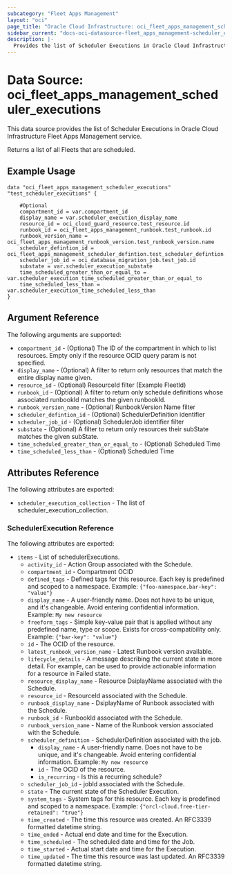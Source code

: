 ```yaml
---
subcategory: "Fleet Apps Management"
layout: "oci"
page_title: "Oracle Cloud Infrastructure: oci_fleet_apps_management_scheduler_executions"
sidebar_current: "docs-oci-datasource-fleet_apps_management-scheduler_executions"
description: |-
  Provides the list of Scheduler Executions in Oracle Cloud Infrastructure Fleet Apps Management service
---
```


# Data Source: oci_fleet_apps_management_scheduler_executions
This data source provides the list of Scheduler Executions in Oracle Cloud Infrastructure Fleet Apps Management service.

Returns a list of all Fleets that are scheduled.


## Example Usage

```hcl
data "oci_fleet_apps_management_scheduler_executions" "test_scheduler_executions" {

	#Optional
	compartment_id = var.compartment_id
	display_name = var.scheduler_execution_display_name
	resource_id = oci_cloud_guard_resource.test_resource.id
	runbook_id = oci_fleet_apps_management_runbook.test_runbook.id
	runbook_version_name = oci_fleet_apps_management_runbook_version.test_runbook_version.name
	scheduler_defintion_id = oci_fleet_apps_management_scheduler_defintion.test_scheduler_defintion.id
	scheduler_job_id = oci_database_migration_job.test_job.id
	substate = var.scheduler_execution_substate
	time_scheduled_greater_than_or_equal_to = var.scheduler_execution_time_scheduled_greater_than_or_equal_to
	time_scheduled_less_than = var.scheduler_execution_time_scheduled_less_than
}
```

## Argument Reference

The following arguments are supported:

* `compartment_id` - (Optional) The ID of the compartment in which to list resources. Empty only if the resource OCID query param is not specified. 
* `display_name` - (Optional) A filter to return only resources that match the entire display name given.
* `resource_id` - (Optional) ResourceId filter (Example FleetId)
* `runbook_id` - (Optional) A filter to return only schedule definitions whose associated runbookId matches the given runbookId.
* `runbook_version_name` - (Optional) RunbookVersion Name filter
* `scheduler_defintion_id` - (Optional) SchedulerDefinition identifier
* `scheduler_job_id` - (Optional) SchedulerJob identifier filter
* `substate` - (Optional) A filter to return only resources their subState matches the given subState.
* `time_scheduled_greater_than_or_equal_to` - (Optional) Scheduled Time
* `time_scheduled_less_than` - (Optional) Scheduled Time


## Attributes Reference

The following attributes are exported:

* `scheduler_execution_collection` - The list of scheduler_execution_collection.

### SchedulerExecution Reference

The following attributes are exported:

* `items` - List of schedulerExecutions.
	* `activity_id` - Action Group associated with the Schedule.
	* `compartment_id` - Compartment OCID
	* `defined_tags` - Defined tags for this resource. Each key is predefined and scoped to a namespace. Example: `{"foo-namespace.bar-key": "value"}` 
	* `display_name` - A user-friendly name. Does not have to be unique, and it's changeable. Avoid entering confidential information.  Example: `My new resource` 
	* `freeform_tags` - Simple key-value pair that is applied without any predefined name, type or scope. Exists for cross-compatibility only. Example: `{"bar-key": "value"}` 
	* `id` - The OCID of the resource.
	* `latest_runbook_version_name` - Latest Runbook version available.
	* `lifecycle_details` - A message describing the current state in more detail. For example, can be used to provide actionable information for a resource in Failed state.
	* `resource_display_name` - Resource DsiplayName associated with the Schedule.
	* `resource_id` - ResourceId associated with the Schedule.
	* `runbook_display_name` - DsiplayName of Runbook associated with the Schedule.
	* `runbook_id` - RunbookId associated with the Schedule.
	* `runbook_version_name` - Name of the Runbook version associated with the Schedule.
	* `scheduler_definition` - SchedulerDefinition  associated with the job.
		* `display_name` - A user-friendly name. Does not have to be unique, and it's changeable. Avoid entering confidential information.  Example: `My new resource` 
		* `id` - The OCID of the resource.
		* `is_recurring` - Is this a recurring schedule?
	* `scheduler_job_id` - jobId associated with the Schedule.
	* `state` - The current state of the Scheduler Execution.
	* `system_tags` - System tags for this resource. Each key is predefined and scoped to a namespace. Example: `{"orcl-cloud.free-tier-retained": "true"}` 
	* `time_created` - The time this resource was created. An RFC3339 formatted datetime string.
	* `time_ended` - Actual end date and time for the Execution.
	* `time_scheduled` - The scheduled date and time for the Job.
	* `time_started` - Actual start date and time for the Execution.
	* `time_updated` - The time this resource was last updated. An RFC3339 formatted datetime string.

